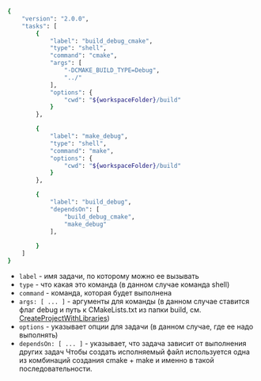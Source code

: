 ```bash
{
    "version": "2.0.0",
    "tasks": [
        {
            "label": "build_debug_cmake",
            "type": "shell",
            "command": "cmake",
            "args": [
                "-DCMAKE_BUILD_TYPE=Debug",
                "../"
            ],
            "options": {
                "cwd": "${workspaceFolder}/build"
            }
        },

        {
            "label": "make_debug",
            "type": "shell",
            "command": "make",
            "options": {
                "cwd": "${workspaceFolder}/build"
            }
        },

        {
            "label": "build_debug",
            "dependsOn": [
                "build_debug_cmake",
                "make_debug"
            ],
            
        }
    ]
}
```
- `label` - имя задачи, по которому можно ее вызывать
- `type` - что какая это команда (в данном случае команда shell)
- `command` - команда, которая будет выполнена
- `args: [ ... ]` - аргументы для команды (в данном случае ставится флаг debug и путь к CMakeLists.txt из папки build, см. [CreateProjectWithLibraries](CreateProjectWithLibraries.md))
- `options` - указывает опции для задачи (в данном случае, где ее надо выполнять)
- `dependsOn: [ ... ]` - указывает, что задача зависит от выполнения других задач
Чтобы создать исполняемый файл используется одна из комбинаций создания cmake + make и именно в такой последовательности.